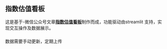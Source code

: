 ## 指数估值看板

这是基于-微信公众号文章[**指数估值看板**](https://mp.weixin.qq.com/s/M4sdSfsnwm98rf7Y0eohsg)制作而成，功能驱动由streamlit 支持，实现交互操作及数据展示。

###
数据需要手动更新，定期上传
